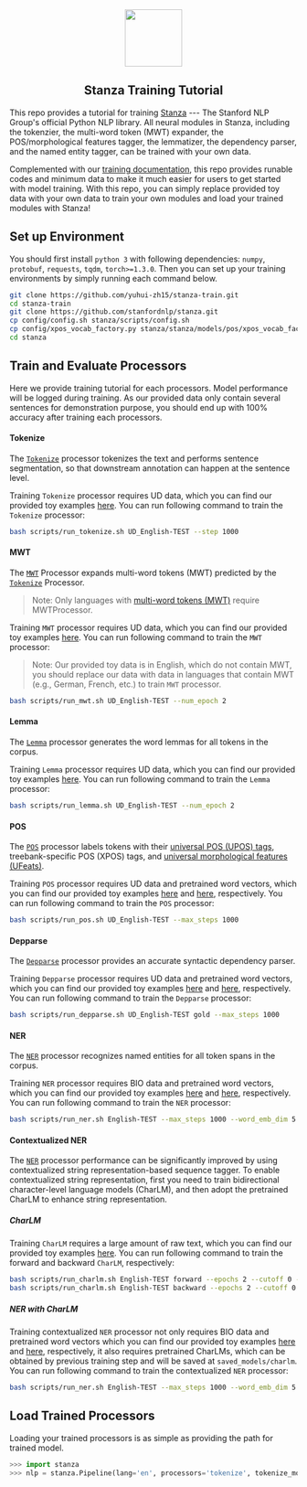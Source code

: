 <div align="center"><img src="https://github.com/stanfordnlp/stanza/raw/dev/images/stanza-logo.png" height="100px"/></div>

<h2 align="center">Stanza Training Tutorial</h2>

This repo provides a tutorial for training [Stanza](https://github.com/stanfordnlp/stanza) --- The Stanford NLP Group's official Python NLP library. All neural modules in Stanza, including the tokenzier, the multi-word token (MWT) expander, the POS/morphological features tagger, the lemmatizer, the dependency parser, and the named entity tagger, can be trained with your own data. 

Complemented with our [training documentation](https://stanfordnlp.github.io/stanza/training.html), this repo provides runable codes and minimum data to make it much easier for users to get started with model training. With this repo, you can simply replace provided toy data with your own data to train your own modules and load your trained modules with Stanza! 

## Set up Environment

You should first install `python 3` with following dependencies: `numpy`, `protobuf`, `requests`, `tqdm`, `torch>=1.3.0`. Then you can set up your training environments by simply running each command below. 

```sh
git clone https://github.com/yuhui-zh15/stanza-train.git
cd stanza-train
git clone https://github.com/stanfordnlp/stanza.git
cp config/config.sh stanza/scripts/config.sh
cp config/xpos_vocab_factory.py stanza/stanza/models/pos/xpos_vocab_factory.py
cd stanza
```

## Train and Evaluate Processors

Here we provide training tutorial for each processors. Model performance will be logged during training. As our provided data only contain several sentences for demonstration purpose, you should end up with 100% accuracy after training each processors.

#### Tokenize

The [`Tokenize`](https://stanfordnlp.github.io/stanza/tokenize.html) processor tokenizes the text and performs sentence segmentation, so that downstream annotation can happen at the sentence level. 

Training `Tokenize` processor requires UD data, which you can find our provided toy examples [here](data/udbase/UD_English-TEST). You can run following command to train the `Tokenize` processor:

```sh
bash scripts/run_tokenize.sh UD_English-TEST --step 1000
```

#### MWT

The [`MWT`](https://stanfordnlp.github.io/stanza/mwt.html) Processor expands multi-word tokens (MWT) predicted by the [`Tokenize`](https://stanfordnlp.github.io/stanza/tokenize.html) Processor.

> Note: Only languages with [multi-word tokens (MWT)](https://universaldependencies.org/u/overview/tokenization.html) require MWTProcessor.

Training `MWT` processor requires UD data, which you can find our provided toy examples [here](data/udbase/UD_English-TEST). You can run following command to train the `MWT` processor:

> Note: Our provided toy data is in English, which do not contain MWT, you should replace our data with data in languages that contain MWT (e.g., German, French, etc.) to train `MWT` processor.

```sh
bash scripts/run_mwt.sh UD_English-TEST --num_epoch 2
```

#### Lemma

The [`Lemma`](https://stanfordnlp.github.io/stanza/lemma.html) processor generates the word lemmas for all tokens in the corpus.

Training `Lemma` processor requires UD data, which you can find our provided toy examples [here](data/udbase/UD_English-TEST). You can run following command to train the `Lemma` processor:

```sh
bash scripts/run_lemma.sh UD_English-TEST --num_epoch 2
```

#### POS


The [`POS`](https://stanfordnlp.github.io/stanza/lemma.html) processor labels tokens with their [universal POS (UPOS) tags](https://universaldependencies.org/u/pos/), treebank-specific POS (XPOS) tags, and [universal morphological features (UFeats)](https://universaldependencies.org/u/feat/index.html).

Training `POS` processor requires UD data and pretrained word vectors, which you can find our provided toy examples [here](data/udbase/UD_English-TEST) and [here](data/wordvec/word2vec/English), respectively. You can run following command to train the `POS` processor:

```sh
bash scripts/run_pos.sh UD_English-TEST --max_steps 1000
```

#### Depparse

The [`Depparse`](https://stanfordnlp.github.io/stanza/depparse.html) processor provides an accurate syntactic dependency parser.

Training `Depparse` processor requires UD data and pretrained word vectors, which you can find our provided toy examples [here](data/udbase/UD_English-TEST) and [here](data/wordvec/word2vec/English), respectively. You can run following command to train the `Depparse` processor:

```sh
bash scripts/run_depparse.sh UD_English-TEST gold --max_steps 1000
```

#### NER

The [`NER`](https://stanfordnlp.github.io/stanza/ner.html) processor recognizes named entities for all token spans in the corpus.

Training `NER` processor requires BIO data and pretrained word vectors, which you can find our provided toy examples [here](data/nerbase/English-TEST) and [here](data/wordvec/word2vec/English), respectively. You can run following command to train the `NER` processor:

```sh
bash scripts/run_ner.sh English-TEST --max_steps 1000 --word_emb_dim 5
```

#### Contextualized NER 


The [`NER`](https://stanfordnlp.github.io/stanza/ner.html) processor performance can be significantly improved by using contextualized string representation-based sequence tagger. To enable contextualized string representation, first you need to train bidirectional character-level language models (CharLM), and then adopt the pretrained CharLM to enhance string representation.


##### CharLM


Training `CharLM` requires a large amount of raw text, which you can find our provided toy examples [here](data/processed/charlm/English/test). You can run following command to train the forward and backward `CharLM`, respectively:

```sh
bash scripts/run_charlm.sh English-TEST forward --epochs 2 --cutoff 0 --batch_size 2
bash scripts/run_charlm.sh English-TEST backward --epochs 2 --cutoff 0 --batch_size 2
```

##### NER with CharLM

Training contextualized `NER` processor not only requires BIO data and pretrained word vectors which you can find our provided toy examples [here](data/nerbase/English-TEST) and [here](data/wordvec/word2vec/English), respectively, it also requires pretrained CharLMs, which can be obtained by previous training step and will be saved at `saved_models/charlm`. You can run following command to train the contextualized `NER` processor:

```sh
bash scripts/run_ner.sh English-TEST --max_steps 1000 --word_emb_dim 5 --charlm --charlm_shorthand en_test --char_hidden_dim 1024
```

## Load Trained Processors

Loading your trained processors is as simple as providing the path for trained model.

```python
>>> import stanza
>>> nlp = stanza.Pipeline(lang='en', processors='tokenize', tokenize_model_path='saved_models/tokenize/en_test_tokenizer.pt')
```



